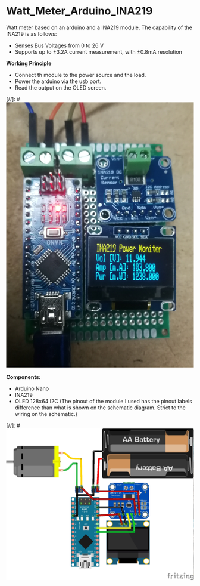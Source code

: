 # Watt_Meter_Arduino_INA219

Watt meter based on an arduino and a INA219 module. The capability of the INA219 is as follows:
* Senses Bus Voltages from 0 to 26 V
* Supports up to ±3.2A current measurement, with ±0.8mA resolution

**Working Principle**
* Connect th module to the power source and the load.
* Power the arduino via the usb port.
* Read the output on the OLED screen.

[//]: # ![](img.jpg)

**Components:**
* Arduino Nano
* INA219
* OLED 128x64 I2C (The pinout of the module I used has the pinout labels difference than what is shown on the schematic diagram. Strict to the wiring on the schematic.)

[//]: # ![](Arduino_INA219_bb.jpg)
